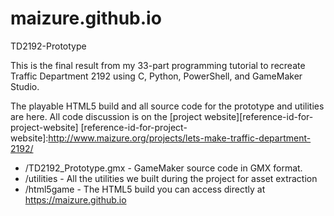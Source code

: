 # maizure.github.io
TD2192-Prototype

This is the final result from my 33-part programming tutorial to recreate Traffic Department 2192 using C, Python, PowerShell, and GameMaker Studio.

The playable HTML5 build and all source code for the prototype and utilities are here. All code discussion is on the [project website][reference-id-for-project-website]
[reference-id-for-project-website]:http://www.maizure.org/projects/lets-make-traffic-department-2192/

* /TD2192_Prototype.gmx  -  GameMaker source code in GMX format.
* /utilities  -  All the utilities we built during the project for asset extraction
* /html5game  -  The HTML5 build you can access directly at https://maizure.github.io
